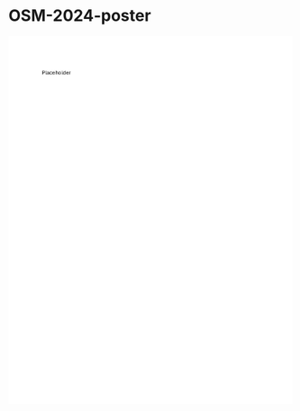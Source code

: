 # OSM-2024-poster

<a href="Haffner_etal_OSM_2024.pdf"><img src="Haffner_etal_OSM_2024.png" alt=""></a>